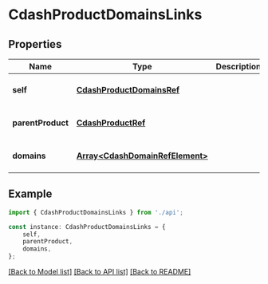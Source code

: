 # CdashProductDomainsLinks


## Properties

Name | Type | Description | Notes
------------ | ------------- | ------------- | -------------
**self** | [**CdashProductDomainsRef**](CdashProductDomainsRef.md) |  | [optional] [default to undefined]
**parentProduct** | [**CdashProductRef**](CdashProductRef.md) |  | [optional] [default to undefined]
**domains** | [**Array&lt;CdashDomainRefElement&gt;**](CdashDomainRefElement.md) |  | [optional] [default to undefined]

## Example

```typescript
import { CdashProductDomainsLinks } from './api';

const instance: CdashProductDomainsLinks = {
    self,
    parentProduct,
    domains,
};
```

[[Back to Model list]](../README.md#documentation-for-models) [[Back to API list]](../README.md#documentation-for-api-endpoints) [[Back to README]](../README.md)
